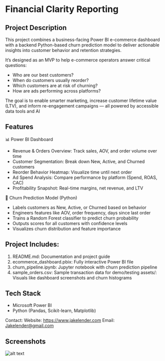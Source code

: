 # Financial Clarity Reporting

## Project Description
This project combines a business-facing Power BI e-commerce dashboard with a backend Python-based churn prediction model to deliver actionable insights into customer behavior and retention strategies.

It’s designed as an MVP to help e-commerce operators answer critical questions:
- Who are our best customers?
- When do customers usually reorder?
- Which customers are at risk of churning?
- How are ads performing across platforms?

The goal is to enable smarter marketing, increase customer lifetime value (LTV), and inform re-engagement campaigns — all powered by accessible data tools and AI

## Features
📊 Power BI Dashboard
- Revenue & Orders Overview: Track sales, AOV, and order volume over time
- Customer Segmentation: Break down New, Active, and Churned customers
- Reorder Behavior Heatmap: Visualize time until next order
- Ad Spend Analysis: Compare performance by platform (Spend, ROAS, CAC)
- Profitability Snapshot: Real-time margins, net revenue, and LTV

🤖 Churn Prediction Model (Python)
- Labels customers as New, Active, or Churned based on behavior
- Engineers features like AOV, order frequency, days since last order
- Trains a Random Forest classifier to predict churn probability
- Outputs scores for all customers with confidence levels
- Visualizes churn distribution and feature importance

## Project Includes:
1. README.md: Documentation and project guide
2. ecommerce_dashboard.pbix: Fully interactive Power BI file
3. churn_pipeline.ipynb: Jupyter notebook with churn prediction pipeline
4. sample_orders.csv: Sample transaction data for demo/testing
assets/: Visuals like dashboard screenshots and churn histograms

## Tech Stack
- Microsoft Power BI
- Python (Pandas, Scikit-learn, Matplotlib)
  
Contact: 
Website: https://www.jakelender.com
Email: Jakelender@gmail.com

## Screenshots
![alt text](https://github.com/JacobLender/Ecommerce-Insights/Ecommercedash.png)

